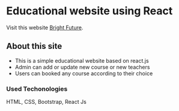 # Educational website using React

Visit this website [Bright Future](https://bright-future-teaching.netlify.app/).

## About this site

* This is a simple educational website based on react.js
* Admin can add or update new course or new teachers
* Users can booked any course according to their choice

### Used Techonologies
HTML, CSS, Bootstrap, React Js
